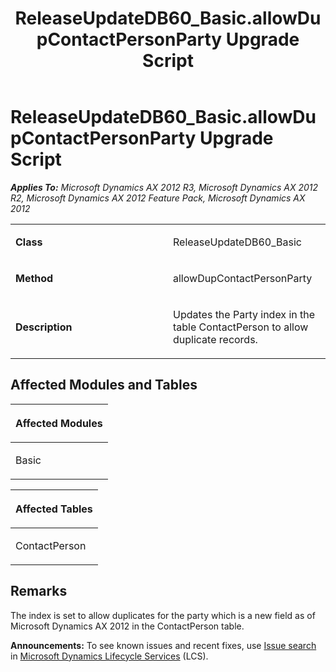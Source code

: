 ﻿---
title: ReleaseUpdateDB60_Basic.allowDupContactPersonParty Upgrade Script
TOCTitle: ReleaseUpdateDB60_Basic.allowDupContactPersonParty Upgrade Script
ms:assetid: 7f25d3a2-5b3e-5bf4-eba2-52ceb73bd76e
ms:mtpsurl: https://msdn.microsoft.com/en-us/library/JJ685867(v=AX.60)
ms:contentKeyID: 49709321
ms.date: 05/18/2015
mtps_version: v=AX.60
---

# ReleaseUpdateDB60\_Basic.allowDupContactPersonParty Upgrade Script 


_**Applies To:** Microsoft Dynamics AX 2012 R3, Microsoft Dynamics AX 2012 R2, Microsoft Dynamics AX 2012 Feature Pack, Microsoft Dynamics AX 2012_

<table>
<colgroup>
<col style="width: 50%" />
<col style="width: 50%" />
</colgroup>
<tbody>
<tr class="odd">
<td><p><strong>Class</strong></p></td>
<td><p>ReleaseUpdateDB60_Basic</p></td>
</tr>
<tr class="even">
<td><p><strong>Method</strong></p></td>
<td><p>allowDupContactPersonParty</p></td>
</tr>
<tr class="odd">
<td><p><strong>Description</strong></p></td>
<td><p>Updates the Party index in the table ContactPerson to allow duplicate records.</p></td>
</tr>
</tbody>
</table>


## Affected Modules and Tables

<table>
<colgroup>
<col style="width: 100%" />
</colgroup>
<thead>
<tr class="header">
<th><p>Affected Modules</p></th>
</tr>
</thead>
<tbody>
<tr class="odd">
<td><p>Basic</p></td>
</tr>
</tbody>
</table>


<table>
<colgroup>
<col style="width: 100%" />
</colgroup>
<thead>
<tr class="header">
<th><p>Affected Tables</p></th>
</tr>
</thead>
<tbody>
<tr class="odd">
<td><p>ContactPerson</p></td>
</tr>
</tbody>
</table>


## Remarks

The index is set to allow duplicates for the party which is a new field as of Microsoft Dynamics AX 2012 in the ContactPerson table.

  
**Announcements:** To see known issues and recent fixes, use [Issue search](http://go.microsoft.com/fwlink/?linkid=389258) in [Microsoft Dynamics Lifecycle Services](http://go.microsoft.com/fwlink/?linkid=306505) (LCS).

